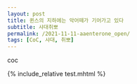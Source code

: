 ```yaml
---
layout: post
title: 퀸스의 지하에는 악어떼가 기어가고 있다
subtitle: 샤대취뽀
permalink: /2021-11-11-aaenterone_open/
tags: [CoC, 샤대, 취뽀]
---
```



coc

{% include_relative test.mhtml %}
